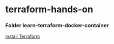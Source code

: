 # terraform-hands-on

### Folder learn-terraform-docker-container
[Install Terraform](https://learn.hashicorp.com/tutorials/terraform/install-cli?in=terraform/gcp-get-started "Install Terraform")

###